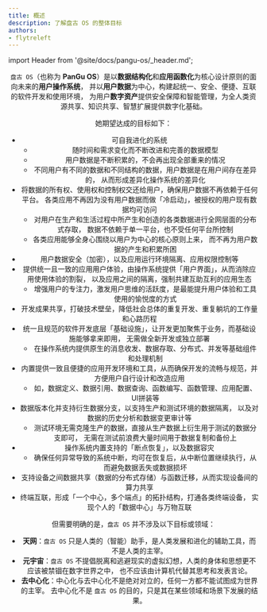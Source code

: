 ```yaml
---
title: 概述
description: 了解盘古 OS 的整体目标
authors:
- flytreleft
---
```


import Header from '@site/docs/pangu-os/_header.md';

<Header />


`盘古 OS`（也称为 **PanGu OS**）是以**数据结构化**和**应用函数化**为核心设计原则的面向未来的**用户操作系统**，
并以**用户数据**为中心，构建起统一、安全、便捷、互联的软件开发和使用环境，
为用户**数字资产**提供安全保障和智能管理，为全人类资源共享、知识共享、智慧扩展提供数字化基础。

她期望达成的目标如下：
- 可自我进化的系统
  - 随时间和需求变化而不断改进和完善的数据模型
  - 用户数据是不断积累的，不会再出现全部重来的情况
  - 不同用户有不同的数据和不同结构的数据，用户数据是在用户间存在差异的，
    从而形成差异化操作系统的差异化
- 将数据的所有权、使用权和控制权交还给用户，确保用户数据不再依赖于任何平台。
  各类应用不再因为没有用户数据而做「冷启动」，被授权的用户现有数据均可访问
  - 对用户在生产和生活过程中所产生和创造的各类数据进行全网层面的分布式存取，
    数据不依赖于单一平台，也不受任何平台所控制
  - 各类应用能够全身心围绕以用户为中心的核心原则上来，
    而不再为用户数据的产生和积累所困
- 用户数据安全（加密），以及应用运行环境隔离、应用权限控制等
- 提供统一且一致的应用用户体验，由操作系统提供「用户界面」，从而消除应用使用体验的割裂，
  以及应用之间的隔离，强制共建互助互利的应用生态
  - 增强用户的专注力，激发用户思维的活跃度，是最能提升用户体验和工具使用的愉悦度的方式
- 开发成果共享，打破技术壁垒，降低社会总体的重复开发、重复躺坑的工作量和心路历程
- 统一且规范的软件开发底层「基础设施」，让开发更加聚焦于业务，而基础设施能够拿来即用，
  无需做全新开发或独立部署
  - 在操作系统内提供原生的消息收发、数据存取、分布式、并发等基础组件和处理机制
- 内置提供一致且便捷的应用开发环境和工具，从而确保开发的流畅与规范，并方便用户自行设计和改造应用
  - 如，数据定义、数据引用、数据查询、函数编写、函数管理、应用配置、UI拼装等
- 数据版本化并支持衍生数据分支，以支持生产和测试环境的数据隔离，
  以及对数据的历史分析和数据变更审计等
  - 测试环境无需克隆生产的数据，直接从生产数据上衍生用于测试的数据分支即可，
    无需在测试前浪费大量时间用于数据复制和备份上
- 操作系统内置支持的「断点恢复」，以及数据容灾
  - 确保任何异常导致的系统中断，均可在恢复后，从中断位置继续执行，从而避免数据丢失或数据损坏
- 支持设备之间数据共享（数据的分布式存储）与函数迁移，从而实现设备间的算力共享
- 终端互联，形成「一个中心，多个端点」的拓扑结构，打通各类终端设备，
  实现个人的「数据中心」与万物互联

但需要明确的是，`盘古 OS` 并不涉及以下目标或领域：
- **天网**：`盘古 OS` 只是人类的（智能）助手，是人类发展和进化的辅助工具，而不是人类的主宰。
- **元宇宙**：`盘古 OS` 不提倡脱离和逃避现实的虚拟幻想，人类的身体和思想更不应该被禁锢在数字世界之中，
  也不应该由计算机代替其思考和发表言论。
- **去中心化**：中心化与去中心化不是绝对对立的，任何一方都不能试图成为世界的主宰。
  去中心化不是 `盘古 OS` 的目的，只是其在某些领域和场景下发展的结果。

